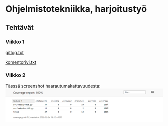 # Ohjelmistotekniikka, harjoitustyö 

## Tehtävät

### Viikko 1

[gitlog.txt](laskarit/viikko1/gitlog.txt)

[komentorivi.txt](/laskarit/viikko1/komentorivi.txt)


### Viikko 2

Tässsä screenshot haarautumakattavuudesta:
![Screenshot haarautumakattavuudesta](/laskarit/viikko2/coverage_screenshot.png)
